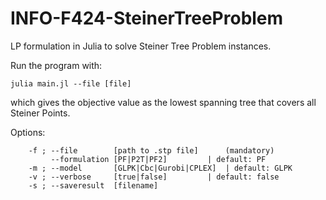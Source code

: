 # INFO-F424-SteinerTreeProblem
LP formulation in Julia to solve Steiner Tree Problem instances.

Run the program with:
```
julia main.jl --file [file]
```
which gives the objective value as the lowest spanning tree that covers all Steiner Points.

Options:
```
	-f ; --file        [path to .stp file]		(mandatory)
	     --formulation [PF|P2T|PF2]			| default: PF
	-m ; --model       [GLPK|Cbc|Gurobi|CPLEX]	| default: GLPK
	-v ; --verbose     [true|false]			| default: false
	-s ; --saveresult  [filename]
```
